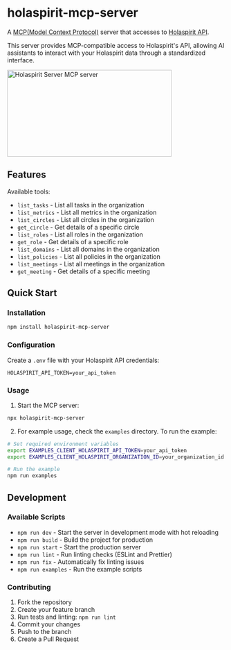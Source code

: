 # holaspirit-mcp-server

A [MCP(Model Context Protocol)](https://www.anthropic.com/news/model-context-protocol) server that accesses to [Holaspirit API](https://www.holaspirit.com/).

This server provides MCP-compatible access to Holaspirit's API, allowing AI assistants to interact with your Holaspirit data through a standardized interface.

<a href="https://glama.ai/mcp/servers/7tn35lri9w"><img width="380" height="200" src="https://glama.ai/mcp/servers/7tn35lri9w/badge" alt="Holaspirit Server MCP server" /></a>

## Features

Available tools:

- `list_tasks` - List all tasks in the organization
- `list_metrics` - List all metrics in the organization
- `list_circles` - List all circles in the organization
- `get_circle` - Get details of a specific circle
- `list_roles` - List all roles in the organization
- `get_role` - Get details of a specific role
- `list_domains` - List all domains in the organization
- `list_policies` - List all policies in the organization
- `list_meetings` - List all meetings in the organization
- `get_meeting` - Get details of a specific meeting

## Quick Start

### Installation

```bash
npm install holaspirit-mcp-server
```

### Configuration

Create a `.env` file with your Holaspirit API credentials:

```env
HOLASPIRIT_API_TOKEN=your_api_token
```

### Usage

1. Start the MCP server:
```bash
npx holaspirit-mcp-server
```

2. For example usage, check the `examples` directory. To run the example:
```bash
# Set required environment variables
export EXAMPLES_CLIENT_HOLASPIRIT_API_TOKEN=your_api_token
export EXAMPLES_CLIENT_HOLASPIRIT_ORGANIZATION_ID=your_organization_id

# Run the example
npm run examples
```

## Development

### Available Scripts

- `npm run dev` - Start the server in development mode with hot reloading
- `npm run build` - Build the project for production
- `npm run start` - Start the production server
- `npm run lint` - Run linting checks (ESLint and Prettier)
- `npm run fix` - Automatically fix linting issues
- `npm run examples` - Run the example scripts

### Contributing

1. Fork the repository
2. Create your feature branch
3. Run tests and linting: `npm run lint`
4. Commit your changes
5. Push to the branch
6. Create a Pull Request
